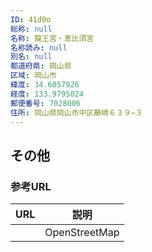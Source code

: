 ```yaml
---
ID: 41d0o
総称: null
名称: 龍王宮・恵比須宮
名称読み: null
別名: null
都道府県: 岡山県
区域: 岡山市
緯度: 34.6057926
経度: 133.9795024
郵便番号: 7028006
住所: 岡山県岡山市中区藤崎６３９−３
---
```


## その他

### 参考URL

| URL | 説明          |
| --- | ------------- |
|     | OpenStreetMap |
